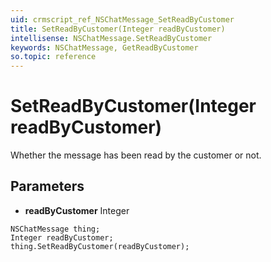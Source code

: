 ```yaml
---
uid: crmscript_ref_NSChatMessage_SetReadByCustomer
title: SetReadByCustomer(Integer readByCustomer)
intellisense: NSChatMessage.SetReadByCustomer
keywords: NSChatMessage, GetReadByCustomer
so.topic: reference
---
```


# SetReadByCustomer(Integer readByCustomer)

Whether the message has been read by the customer or not.

## Parameters

* **readByCustomer** Integer

```crmscript
NSChatMessage thing;
Integer readByCustomer;
thing.SetReadByCustomer(readByCustomer);
```

